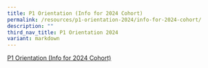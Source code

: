 ```yaml
---
title: P1 Orientation (Info for 2024 Cohort)
permalink: /resources/p1-orientation-2024/info-for-2024-cohort/
description: ""
third_nav_title: P1 Orientation 2024
variant: markdown
---
```

<a href="/files/For%20Parents/2024_P1_Administration.pdf" target="_blank">P1 Orientation (Info for 2024 Cohort)</a>